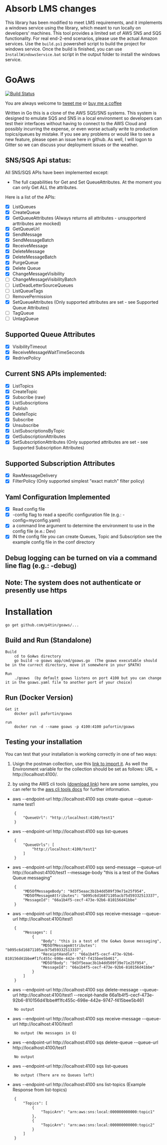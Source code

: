 # Absorb LMS changes

This library has been modified to meet LMS requirements, and it implements a windows service using the library, which meant to run locally on developers' machines. This tool provides a limited set of AWS SNS and SQS functionality. For real end-2-end scenarios, please use the actual Amazon services. Use the `build.ps1` powershell script to build the project for windows service. Once the build is finished, you can use `InstallWindowsService.bat` script in the output folder to install the windows service.

# GoAws

[![Build Status](https://travis-ci.org/p4tin/goaws.svg?branch=master)](https://travis-ci.org/p4tin/goaws)

You are always welcome to [tweet me](https://twitter.com/gocodecloud) or [buy me a coffee](https://www.paypal.me/p4tin)

Written in Go this is a clone of the AWS SQS/SNS systems. This system is designed to emulate SQS and SNS in a local environment so developers can test their interfaces without having to connect to the AWS Cloud and possibly incurring the expense, or even worse actually write to production topics/queues by mistake. If you see any problems or would like to see a new feature, please open an issue here in github. As well, I will logon to Gitter so we can discuss your deployment issues or the weather.

## SNS/SQS Api status:

All SNS/SQS APIs have been implemented except:

- The full capabilities for Get and Set QueueAttributes. At the moment you can only Get ALL the attributes.

Here is a list of the APIs:

- [x] ListQueues
- [x] CreateQueue
- [x] GetQueueAttributes (Always returns all attributes - unsupporterd arttributes are mocked)
- [x] GetQueueUrl
- [x] SendMessage
- [x] SendMessageBatch
- [x] ReceiveMessage
- [x] DeleteMessage
- [x] DeleteMessageBatch
- [x] PurgeQueue
- [x] Delete Queue
- [x] ChangeMessageVisibility
- [ ] ChangeMessageVisibilityBatch
- [ ] ListDeadLetterSourceQueues
- [ ] ListQueueTags
- [ ] RemovePermission
- [x] SetQueueAttributes (Only supported attributes are set - see Supported Queue Attributes)
- [ ] TagQueue
- [ ] UntagQueue

## Supported Queue Attributes

- [x] VisibilityTimeout
- [x] ReceiveMessageWaitTimeSeconds
- [x] RedrivePolicy

## Current SNS APIs implemented:

- [x] ListTopics
- [x] CreateTopic
- [x] Subscribe (raw)
- [x] ListSubscriptions
- [x] Publish
- [x] DeleteTopic
- [x] Subscribe
- [x] Unsubscribe
- [x] ListSubscriptionsByTopic
- [x] GetSubscriptionAttributes
- [x] SetSubscriptionAttributes (Only supported attributes are set - see Supported Subscription Attributes)

## Supported Subscription Attributes

- [x] RawMessageDelivery
- [x] FilterPolicy (Only supported simplest "exact match" filter policy)

## Yaml Configuration Implemented

- [x] Read config file
- [x] -config flag to read a specific configuration file (e.g.: -config=myconfig.yaml)
- [x] a command line argument to determine the environment to use in the config file (e.e.: Dev)
- [x] IN the config file you can create Queues, Topic and Subscription see the example config file in the conf directory

## Debug logging can be turned on via a command line flag (e.g.: -debug)

## Note: The system does not authenticate or presently use https

# Installation

    go get github.com/p4tin/goaws/...

## Build and Run (Standalone)

    Build
        cd to GoAws directory
        go build -o goaws app/cmd/goaws.go  (The goaws executable should be in the currect directory, move it somewhere in your $PATH)

    Run
        ./goaws  (by default goaws listens on port 4100 but you can change it in the goaws.yaml file to another port of your choice)

## Run (Docker Version)

    Get it
        docker pull pafortin/goaws

    run
        docker run -d --name goaws -p 4100:4100 pafortin/goaws

## Testing your installation

You can test that your installation is working correctly in one of two ways:

1.  Usign the postman collection, use this [link to import it](https://www.getpostman.com/collections/091386eae8c70588348e). As well the Environment variable for the collection should be set as follows: URL = http://localhost:4100/.

2.  by using the AWS cli tools ([download link](http://docs.aws.amazon.com/cli/latest/userguide/installing.html)) here are some samples, you can refer to the [aws cli tools docs](http://docs.aws.amazon.com/cli/latest/reference/) for further information.

- aws --endpoint-url http://localhost:4100 sqs create-queue --queue-name test1

```
    {
        "QueueUrl": "http://localhost:4100/test1"
    }
```

- aws --endpoint-url http://localhost:4100 sqs list-queues

```
    {
        "QueueUrls": [
            "http://localhost:4100/test1"
        ]
    }
```

- aws --endpoint-url http://localhost:4100 sqs send-message --queue-url http://localhost:4100/test1 --message-body "this is a test of the GoAws Queue messaging"

```
    {
        "MD5OfMessageBody": "9d3f5eaac3b1b4dd509f39e71e25f954",
        "MD5OfMessageAttributes": "b095c6d16871105acb75d59332513337",
        "MessageId": "66a1b4f5-cecf-473e-92b6-810156d41bbe"
    }
```

- aws --endpoint-url http://localhost:4100 sqs receive-message --queue-url http://localhost:4100/test1

```
    {
        "Messages": [
            {
                "Body": "this is a test of the GoAws Queue messaging",
                "MD5OfMessageAttributes": "b095c6d16871105acb75d59332513337",
                "ReceiptHandle": "66a1b4f5-cecf-473e-92b6-810156d41bbe#f1fc455c-698e-442e-9747-f415bee5b461",
                "MD5OfBody": "9d3f5eaac3b1b4dd509f39e71e25f954",
                "MessageId": "66a1b4f5-cecf-473e-92b6-810156d41bbe"
            }
        ]
    }
```

- aws --endpoint-url http://localhost:4100 sqs delete-message --queue-url http://localhost:4100/test1 --receipt-handle 66a1b4f5-cecf-473e-92b6-810156d41bbe#f1fc455c-698e-442e-9747-f415bee5b461

```
    No output
```

- aws --endpoint-url http://localhost:4100 sqs receive-message --queue-url http://localhost:4100/test1

```
    No output (No messages in Q)
```

- aws --endpoint-url http://localhost:4100 sqs delete-queue --queue-url http://localhost:4100/test1

```
    No output
```

- aws --endpoint-url http://localhost:4100 sqs list-queues

```
    No output (There are no Queues left)
```

- aws --endpoint-url http://localhost:4100 sns list-topics (Example Response from list-topics)

```
    {
        "Topics": [
            {
                "TopicArn": "arn:aws:sns:local:000000000000:topic1"
            },
            {
                "TopicArn": "arn:aws:sns:local:000000000000:topic2"
            }
        ]
    }
```

